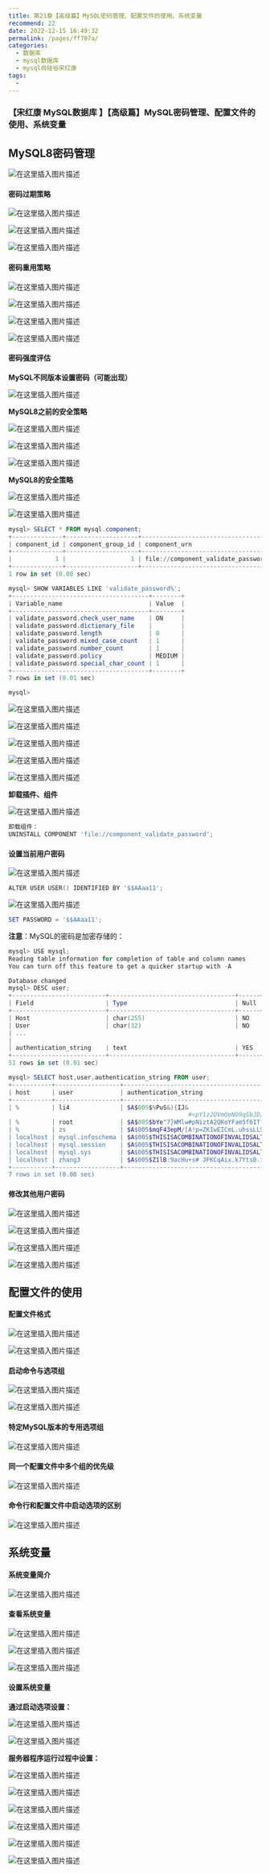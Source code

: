 ```yaml
---
title: 第21章【高级篇】MySQL密码管理、配置文件的使用、系统变量
recommend: 22
date: 2022-12-15 16:49:32
permalink: /pages/ff707a/
categories:
  - 数据库
  - mysql数据库
  - mysql尚硅谷宋红康
tags:
  -
---
```


### 【宋红康 MySQL数据库 】【高级篇】MySQL密码管理、配置文件的使用、系统变量



## MySQL8密码管理

![在这里插入图片描述](https://img-blog.csdnimg.cn/9472738d64aa487e91c05c7b9b366175.png)

#### 密码过期策略

![在这里插入图片描述](https://img-blog.csdnimg.cn/2ab6dd832fda42d580ced22c1e765811.png)

![在这里插入图片描述](https://img-blog.csdnimg.cn/65d0628d5b41421985882305c674e356.png)

![在这里插入图片描述](https://img-blog.csdnimg.cn/5165ec4533b1400db29eb715e35660d4.png)

#### 密码重用策略

![在这里插入图片描述](https://img-blog.csdnimg.cn/f16dc7997c6849da86cd86e25d65f9ce.png)

![在这里插入图片描述](https://img-blog.csdnimg.cn/ec97dffe5dd14a7490e37c33ff03e12a.png)

![在这里插入图片描述](https://img-blog.csdnimg.cn/006650e568aa4dddbb4e7d074a54a188.png)

![在这里插入图片描述](https://img-blog.csdnimg.cn/ca26306d379c457c837dcfb61a2116c0.png)

#### 密码强度评估

**MySQL不同版本设置密码（可能出现）**

![在这里插入图片描述](https://img-blog.csdnimg.cn/a76b8f387fd341ee82c28f84d6916aa1.png)

**MySQL8之前的安全策略**

![在这里插入图片描述](https://img-blog.csdnimg.cn/5240e7a7503440efbac6501f0d480b6b.png)

![在这里插入图片描述](https://img-blog.csdnimg.cn/327761b28b9141a4a4731acfd4dac492.png)

![在这里插入图片描述](https://img-blog.csdnimg.cn/5e202382027d4e8a8c4bd9f7e0bce3fe.png)

**MySQL8的安全策略**

![在这里插入图片描述](https://img-blog.csdnimg.cn/ee7636de27f34c9b9e4b74bddd229268.png)

![在这里插入图片描述](https://img-blog.csdnimg.cn/899b24c869ad4c62b908493c29fac886.png)

```powershell
mysql> SELECT * FROM mysql.component;
+--------------+--------------------+------------------------------------+
| component_id | component_group_id | component_urn                      |
+--------------+--------------------+------------------------------------+
|            1 |                  1 | file://component_validate_password |
+--------------+--------------------+------------------------------------+
1 row in set (0.00 sec)

mysql> SHOW VARIABLES LIKE 'validate_password%';
+--------------------------------------+--------+
| Variable_name                        | Value  |
+--------------------------------------+--------+
| validate_password.check_user_name    | ON     |
| validate_password.dictionary_file    |        |
| validate_password.length             | 8      |
| validate_password.mixed_case_count   | 1      |
| validate_password.number_count       | 1      |
| validate_password.policy             | MEDIUM |
| validate_password.special_char_count | 1      |
+--------------------------------------+--------+
7 rows in set (0.01 sec)

mysql> 

```

![在这里插入图片描述](https://img-blog.csdnimg.cn/61f8d16533654bea9583e18623040592.png)

![在这里插入图片描述](https://img-blog.csdnimg.cn/12198bf0f7794519abca01e7bcfcd50c.png)

![在这里插入图片描述](https://img-blog.csdnimg.cn/ef2cd749043a4be99ce27fc8e59810fd.png)

![在这里插入图片描述](https://img-blog.csdnimg.cn/3c52e1cccbeb4bb5aa743caddd1d2d59.png)

![在这里插入图片描述](https://img-blog.csdnimg.cn/83fe549915804d6bb51cce3390e95659.png)

**卸载插件、组件**

![在这里插入图片描述](https://img-blog.csdnimg.cn/c3e333f6933b4c2882793ef8417925d7.png)

```powershell
卸载组件：
UNINSTALL COMPONENT 'file://component_validate_password';
```

#### 设置当前用户密码

![在这里插入图片描述](https://img-blog.csdnimg.cn/eaff9d48c2d247aeb5a55ac940efdba3.png)

```powershell
ALTER USER USER() IDENTIFIED BY '$$AAaa11';
```

![在这里插入图片描述](https://img-blog.csdnimg.cn/6985f2a6bbfa45b69aef4624544d700b.png)

```powershell
SET PASSWORD = '$$AAaa11';
```

**注意**：MySQL的密码是加密存储的：

```powershell
mysql> USE mysql;
Reading table information for completion of table and column names
You can turn off this feature to get a quicker startup with -A

Database changed
mysql> DESC user;
+--------------------------+-----------------------------------+------+-----+-----------------------+-------+
| Field                    | Type                              | Null | Key | Default               | Extra |
+--------------------------+-----------------------------------+------+-----+-----------------------+-------+
| Host                     | char(255)                         | NO   | PRI |                       |       |
| User                     | char(32)                          | NO   | PRI |                       |       |
| ...
|
| authentication_string    | text                              | YES  |     | NULL                  |         |
+--------------------------+-----------------------------------+------+-----+-----------------------+-------+
51 rows in set (0.01 sec)

mysql> SELECT host,user,authentication_string FROM user;
+-----------+------------------+------------------------------------------------------------------------+
| host      | user             | authentication_string                                                  |
+-----------+------------------+------------------------------------------------------------------------+
| %         | li4              | $A$005$%PuS&){IJ&
                                                  #<pY1z2QVmQeNO9qSbJD/Fe5yJSNCrrjstiuyg.oWQYkaE0 |
| %         | root             | $A$005$bYe"7}WMlw#pNiztA2QKoYFam5f6ITf77huiMiyc66UjVZ7gegammJZPOe9 |
| %         | zs               | $A$005$mqF43epM/[A!p=ZKIwEICmL.uhssLLSCo5hxfHpYagr0IUC8u4ZgfjXLrB |
| localhost | mysql.infoschema | $A$005$THISISACOMBINATIONOFINVALIDSALTANDPASSWORDTHATMUSTNEVERBRBEUSED |
| localhost | mysql.session    | $A$005$THISISACOMBINATIONOFINVALIDSALTANDPASSWORDTHATMUSTNEVERBRBEUSED |
| localhost | mysql.sys        | $A$005$THISISACOMBINATIONOFINVALIDSALTANDPASSWORDTHATMUSTNEVERBRBEUSED |
| localhost | zhang3           | $A$005$Z1lB:9acHu+s# JFKCqAix.k7Yts0.iGBbEXTa7YspVDdLkd1f/aXy2AZB |
+-----------+------------------+------------------------------------------------------------------------+
7 rows in set (0.00 sec)

```

#### 修改其他用户密码

![在这里插入图片描述](https://img-blog.csdnimg.cn/4af0fab87ae84eccb283a38ee964faa1.png)

![在这里插入图片描述](https://img-blog.csdnimg.cn/92411e3b3d404c8db18dd042f4d87869.png)

![在这里插入图片描述](https://img-blog.csdnimg.cn/17c522f3472741fd8c0e85fca622fb4f.png)

![在这里插入图片描述](https://img-blog.csdnimg.cn/20755ef45ad34cd0b50f0d36380bf691.png)

## 配置文件的使用

#### 配置文件格式

![在这里插入图片描述](https://img-blog.csdnimg.cn/b89d85a25f0d4c4e8fa3e1ce82e85a05.png)

![在这里插入图片描述](https://img-blog.csdnimg.cn/d367dd7eadb945a5a918f29896ecd56e.png)

#### 启动命令与选项组

![在这里插入图片描述](https://img-blog.csdnimg.cn/9134aaafd1cd4504ad7722a0377aef54.png)

![在这里插入图片描述](https://img-blog.csdnimg.cn/644acd2d63fa4f15947abf4916742c2d.png)

#### 特定MySQL版本的专用选项组

![在这里插入图片描述](https://img-blog.csdnimg.cn/2ac0a85e3d9c4337bf9a71524aa904a9.png)

#### 同一个配置文件中多个组的优先级

![在这里插入图片描述](https://img-blog.csdnimg.cn/6c669f3e912c4ae588985ffedb50a394.png)

#### 命令行和配置文件中启动选项的区别

![在这里插入图片描述](https://img-blog.csdnimg.cn/4aab111e33e44a6e8250d61c3965bf81.png)

## 系统变量

#### 系统变量简介

![在这里插入图片描述](https://img-blog.csdnimg.cn/1eb9e351efa84e33ada1134c1b40ddc2.png)

#### 查看系统变量

![在这里插入图片描述](https://img-blog.csdnimg.cn/da32bbce362b44068e7269ce0adaccdc.png)

![在这里插入图片描述](https://img-blog.csdnimg.cn/9ce81a93c4a84d28b91e26312ee235d5.png)

![在这里插入图片描述](https://img-blog.csdnimg.cn/63657e31672e4a4ba20b75cd2fb1959d.png)

#### 设置系统变量

**通过启动选项设置：**

![在这里插入图片描述](https://img-blog.csdnimg.cn/f9608e8ec42b43fb84edeff98841ea1c.png)

![在这里插入图片描述](https://img-blog.csdnimg.cn/6436eda8da4c4a019b5bfdfb0daa49b1.png)

**服务器程序运行过程中设置：**

![在这里插入图片描述](https://img-blog.csdnimg.cn/41b608e77e6a48fea6cca33c67c99d64.png)

![在这里插入图片描述](https://img-blog.csdnimg.cn/6461cf98637647ddab5da274ec88f588.png)

![在这里插入图片描述](https://img-blog.csdnimg.cn/8ad1099af28c4039ad4fdf4800368ad0.png)

![在这里插入图片描述](https://img-blog.csdnimg.cn/dc57ee68602c4db6904e45efb52d5729.png)

![在这里插入图片描述](https://img-blog.csdnimg.cn/6d9713dafcdb41ae8824f6ed2b7bef21.png)

![在这里插入图片描述](https://img-blog.csdnimg.cn/6c80c57a8ee6467784577f99147dde56.png)